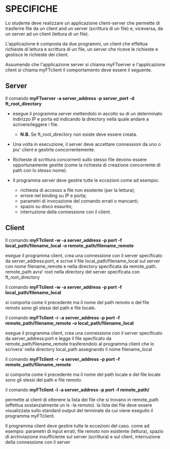 # SPECIFICHE

Lo studente deve realizzare un applicazione client-server che permette di trasferire file da un client and un server (scrittura di un file) e, viceversa, da un server ad un client (lettura di un file).

L'applicazione è composta da due programmi, un client che effettua richieste di lettura e scrittura di un file, un server che riceve le richieste e gestisce le richieste dei client.

Assumendo che l'applicazione server si chiama myFTserver e l'applicazione client si chiama myFTclient il comportamento deve essere il seguente.

## Server

Il comando
**myFTserver -a server_address -p server_port -d ft_root_directory**

- esegue il programma server mettendolo in ascolto su di un determinato indirizzo IP e porta ed indicando la directory nella quale andare a scrivere/leggere i file.
  - **N.B.** Se ft_root_directory non esiste deve essere creata.
- Una volta in esecuzione, il server deve accettare connessioni da uno o piu' client e gestirle concorrentemente.
- Richieste di scrittura concorrenti sullo stesso file devono essere opportunamente gestite (come la richiesta di creazione concorrente di path con lo stesso nome).
- Il programma server deve gestire tutte le eccezioni come ad esempio:

  - richiesta di accesso a file non esistente (per la lettura);
  - errore nel binding su IP e porta;
  - parametri di invocazione del comando errati o mancanti;
  - spazio su disco esaurito;
  - interruzione della connessione con il client.

## Client

Il comando
**myFTclient -w -a server_address -p port  -f local_path/filename_local -o remote_path/filename_remote**

esegue il programma client, crea una connessione con il server specificato da server_address:port, e scrive il file local_path/filename_local sul server con nome filename_remote e nella directory specificata da remote_path. remote_path avra' root nella directory del server specificata con ft_root_directory

il comando
**myFTclient -w -a server_address -p port  -f local_path/filename_local**

si comporta come il precedente ma il nome del path remoto e del file remoto sono gli stessi del path e file locale.

il comando
**myFTclient -r -a server_address -p port  -f remote_path/filename_remote -o local_path/filename_local**

esegue il programma client, crea una connessione con il server specificato da server_address:port e legge il file specficato da remote_path/filename_remote trasferendolo al programma client che lo scrivera' nella directory local_path assegnando il nome filename_local

il comando
**myFTclient -r -a server_address -p port  -f remote_path/filename_remote**

si comporta come il precedente ma il nome del path locale e del file locale sono gli stessi del path e file remoto.

il comando
**myFTclient -l -a server_address -p port  -f remote_path/**

permette al client di ottenere la lista dei file che si trovano in remote_path (effettua sostanzialmente un ls -la remoto). Ia lista dei file deve essere visualizzata sullo standard output del terminale da cui viene eseguito il programma myFTclient.

Il programma client deve gestire tutte le eccezioni del caso. come ad esempio: parametri di input errati, file remoto non esistente (lettura), spazio di archiviazione insufficiente sul server (scrittura) e sul client, interruzione della connessione con il server
